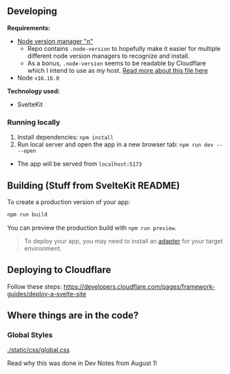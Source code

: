 ## Developing

**Requirements:**

- [Node version manager "n"](https://github.com/tj/n)
  - Repo contains `.node-version` to hopefully make it easier for multiple different node version managers to recognize and install.
  - As a bonus, `.node-version` seems to be readable by Cloudflare which I intend to use as my host. [Read more about this file here](https://github.com/shadowspawn/node-version-usage)
- Node `v16.16.0`

**Technology used:**

- SvelteKit

### Running locally

1. Install dependencies: `npm install`
2. Run local server and open the app in a new browser tab: `npm run dev -- --open`

- The app will be served from `localhost:5173`

## Building (Stuff from SvelteKit README)

To create a production version of your app:

```bash
npm run build
```

You can preview the production build with `npm run preview`.

> To deploy your app, you may need to install an [adapter](https://kit.svelte.dev/docs/adapters) for your target environment.

## Deploying to Cloudflare

Follow these steps: https://developers.cloudflare.com/pages/framework-guides/deploy-a-svelte-site

## Where things are in the code?

### Global Styles

[./static/css/global.css](./static/css/global.css)

Read why this was done in Dev Notes from August 1!
